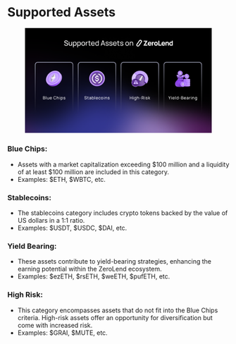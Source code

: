 # Supported Assets

<figure><img src="../../.gitbook/assets/ZL Doc - Supported Assets.png" alt=""><figcaption></figcaption></figure>

### Blue Chips:

* Assets with a market capitalization exceeding $100 million and a liquidity of at least $100 million are included in this category.&#x20;
* Examples:  $ETH, $WBTC, etc.&#x20;

### Stablecoins:&#x20;

* The stablecoins category includes crypto tokens backed by the value of US dollars in a 1:1 ratio.&#x20;
* Examples: $USDT, $USDC, $DAI, etc.&#x20;

### Yield Bearing:

* These assets contribute to yield-bearing strategies, enhancing the earning potential within the ZeroLend ecosystem.&#x20;
* Examples: $ezETH, $rsETH, $weETH, $pufETH, etc.&#x20;

### High Risk:

* This category encompasses assets that do not fit into the Blue Chips criteria. High-risk assets offer an opportunity for diversification but come with increased risk.&#x20;
* Examples: $GRAI, $MUTE, etc.&#x20;
